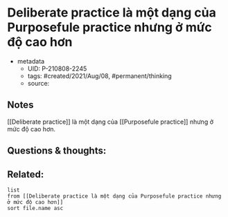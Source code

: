 # Deliberate practice là một dạng của Purposefule practice nhưng ở mức độ cao hơn

- metadata
	- UID: P-210808-2245
	- tags: #created/2021/Aug/08, #permanent/thinking
	- source: 

## Notes
[[Deliberate practice]] là một dạng của [[Purposefule practice]] nhưng ở mức độ cao hơn.

## Questions & thoughts:

## Related:
```dataview
list
from [[Deliberate practice là một dạng của Purposefule practice nhưng ở mức độ cao hơn]]
sort file.name asc
```
